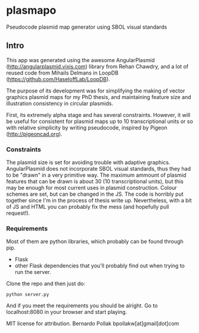 # plasmapo
Pseudocode plasmid map generator using SBOL visual standards

## Intro

This app was generated using the awesome AngularPlasmid (http://angularplasmid.vixis.com) library from Rehan Chawdry, and a lot of reused code from Mihails Delmans in LoopDB (https://github.com/HaseloffLab/LoopDB). 

The purpose of its development was for simplifying the making of vector graphics plasmid maps for my PhD thesis, and maintaining feature size and illustration consistency in circular plasmids.

First, its extremely alpha stage and has several constraints. However, it will be useful for consistent for plasmid maps up to 10 transcriptional units or so with relative simplicity by writing pseudocode, inspired by Pigeon (http://pigeoncad.org).

### Constraints
The plasmid size is set for avoiding trouble with adaptive graphics. AngularPlasmid does not incorporate SBOL visual standards, thus they had to be "drawn" in a very primitive way.
The maximum ammount of plasmid features that can be drawn is about 30 (10 transcriptional units), but this may be enough for most current uses in plasmid construction.
Colour schemes are set, but can be changed in the JS.
The code is horribly put together since I'm in the process of thesis write up. Nevertheless, with a bit of JS and HTML you can probably fix the mess (and hopefully pull request!).

### Requirements
Most of them are python libraries, which probably can be found through pip. 

- Flask
- other Flask dependencies that you'll probably find out when trying to run the server.


Clone the repo and then just do:

```
python server.py

```

And if you meet the requirements you should be alright. Go to localhost:8080 in your browser and start playing.


MIT license for attribution.
Bernardo Pollak
bpollakw[at]gmail[dot]com

